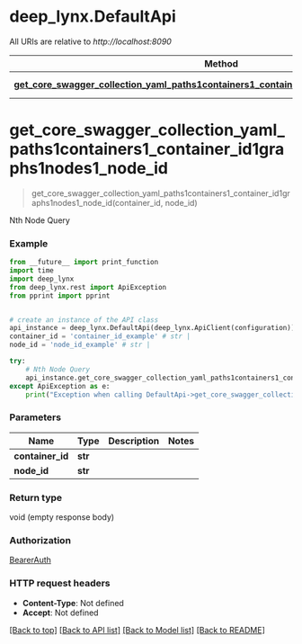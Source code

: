 # deep_lynx.DefaultApi

All URIs are relative to *http://localhost:8090*

Method | HTTP request | Description
------------- | ------------- | -------------
[**get_core_swagger_collection_yaml_paths1containers1_container_id1graphs1nodes1_node_id**](DefaultApi.md#get_core_swagger_collection_yaml_paths1containers1_container_id1graphs1nodes1_node_id) | **GET** /Core.swagger_collection.yaml/paths//containers/{container_id}/graphs/nodes/{node_id} | Nth Node Query

# **get_core_swagger_collection_yaml_paths1containers1_container_id1graphs1nodes1_node_id**
> get_core_swagger_collection_yaml_paths1containers1_container_id1graphs1nodes1_node_id(container_id, node_id)

Nth Node Query

### Example
```python
from __future__ import print_function
import time
import deep_lynx
from deep_lynx.rest import ApiException
from pprint import pprint


# create an instance of the API class
api_instance = deep_lynx.DefaultApi(deep_lynx.ApiClient(configuration))
container_id = 'container_id_example' # str | 
node_id = 'node_id_example' # str | 

try:
    # Nth Node Query
    api_instance.get_core_swagger_collection_yaml_paths1containers1_container_id1graphs1nodes1_node_id(container_id, node_id)
except ApiException as e:
    print("Exception when calling DefaultApi->get_core_swagger_collection_yaml_paths1containers1_container_id1graphs1nodes1_node_id: %s\n" % e)
```

### Parameters

Name | Type | Description  | Notes
------------- | ------------- | ------------- | -------------
 **container_id** | **str**|  | 
 **node_id** | **str**|  | 

### Return type

void (empty response body)

### Authorization

[BearerAuth](../README.md#BearerAuth)

### HTTP request headers

 - **Content-Type**: Not defined
 - **Accept**: Not defined

[[Back to top]](#) [[Back to API list]](../README.md#documentation-for-api-endpoints) [[Back to Model list]](../README.md#documentation-for-models) [[Back to README]](../README.md)


